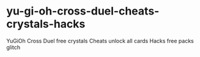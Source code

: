 # yu-gi-oh-cross-duel-cheats-crystals-hacks
YuGiOh Cross Duel free crystals Cheats unlock all cards Hacks free packs glitch
